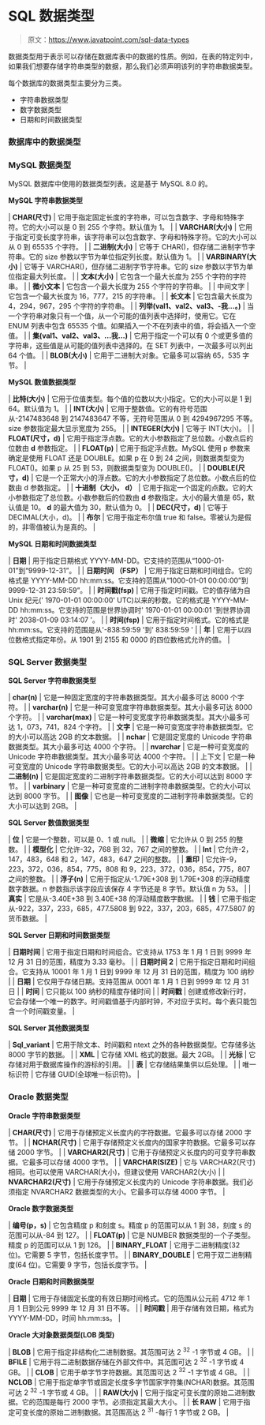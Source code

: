# SQL 数据类型

> 原文：<https://www.javatpoint.com/sql-data-types>

数据类型用于表示可以存储在数据库表中的数据的性质。例如，在表的特定列中，如果我们想要存储字符串类型的数据，那么我们必须声明该列的字符串数据类型。

每个数据库的数据类型主要分为三类。

*   字符串数据类型
*   数字数据类型
*   日期和时间数据类型

### 数据库中的数据类型

### MySQL 数据类型

MySQL 数据库中使用的数据类型列表。这是基于 MySQL 8.0 的。

**MySQL 字符串数据类型**

| **CHAR(尺寸)** | 它用于指定固定长度的字符串，可以包含数字、字母和特殊字符。它的大小可以是 0 到 255 个字符。默认值为 1。 |
| **VARCHAR(大小)** | 它用于指定可变长度字符串，该字符串可以包含数字、字母和特殊字符。它的大小可以从 0 到 65535 个字符。 |
| **二进制(大小)** | 它等于 CHAR()，但存储二进制字节字符串。它的 size 参数以字节为单位指定列长度。默认值为 1。 |
| **VARBINARY(大小)** | 它等于 VARCHAR()，但存储二进制字节字符串。它的 size 参数以字节为单位指定最大列长度。 |
| **文本(大小)** | 它包含一个最大长度为 255 个字符的字符串。 |
| **微小文本** | 它包含一个最大长度为 255 个字符的字符串。 |
| 中间文字 | 它包含一个最大长度为 16，777，215 的字符串。 |
| **长文本** | 它包含最大长度为 4，294，967，295 个字符的字符串。 |
| **列举(val1、val2、val3、-我...。)** | 当一个字符串对象只有一个值，从一个可能的值列表中选择时，使用它。它在 ENUM 列表中包含 65535 个值。如果插入一个不在列表中的值，将会插入一个空值。 |
| **集(val1、val2、val3、...我...)** | 它用于指定一个可以有 0 个或更多值的字符串，这些值是从可能的值列表中选择的。在 SET 列表中，一次最多可以列出 64 个值。 |
| **BLOB(大小)** | 它用于二进制大对象。它最多可以容纳 65，535 字节。 |

**MySQL 数值数据类型**

| **比特(大小)** | 它用于位值类型。每个值的位数以大小指定。它的大小可以是 1 到 64。默认值为 1。 |
| **INT(大小)** | 它用于整数值。它的有符号范围从-2147483648 到 2147483647 不等，无符号范围从 0 到 4294967295 不等。size 参数指定最大显示宽度为 255。 |
| **INTEGER(大小)** | 它等于 INT(大小)。 |
| **FLOAT(尺寸，d)** | 它用于指定浮点数。它的大小参数指定了总位数。小数点后的位数由 **d** 参数指定。 |
| **FLOAT(p)** | 它用于指定浮点数。MySQL 使用 p 参数来确定是使用 FLOAT 还是 DOUBLE。如果 p 在 0 到 24 之间，则数据类型变为 FLOAT()。如果 p 从 25 到 53，则数据类型变为 DOUBLE()。 |
| **DOUBLE(尺寸，d)** | 它是一个正常大小的浮点数。它的大小参数指定了总位数。小数点后的位数由 d 参数指定。 |
| **十进制（大小， d）** | 它用于指定一个固定的点数。它的大小参数指定了总位数。小数参数后的位数由 **d** 参数指定。大小的最大值是 65，默认值是 10。 **d** 的最大值为 30，默认值为 0。 |
| **DEC(尺寸，d)** | 它等于 DECIMAL(大小，d)。 |
| **布尔** | 它用于指定布尔值 true 和 false。零被认为是假的，非零值被认为是真的。 |

**MySQL 日期和时间数据类型**

| **日期** | 用于指定日期格式 YYYY-MM-DD。它支持的范围从“1000-01-01”到“9999-12-31”。 |
| **日期时间 （FSP）** | 它用于指定日期和时间组合。它的格式是 YYYY-MM-DD hh:mm:ss。它支持的范围从“1000-01-01 00:00:00”到 9999-12-31 23:59:59”。 |
| **时间戳(fsp)** | 它用于指定时间戳。它的值存储为自 Unix 纪元(' 1970-01-01 00:00:00' UTC)以来的秒数。它的格式是 YYYY-MM-DD hh:mm:ss。它支持的范围是世界协调时' 1970-01-01 00:00:01 '到世界协调时' 2038-01-09 03:14:07 '。 |
| **时间(fsp)** | 它用于指定时间格式。它的格式是 hh:mm:ss。它支持的范围是从'-838:59:59 '到' 838:59:59 ' |
| **年** | 它用于以四位数格式指定年份。从 1901 到 2155 和 0000 的四位数格式允许的值。 |

### SQL Server 数据类型

**SQL Server 字符串数据类型**

| **char(n)** | 它是一种固定宽度的字符串数据类型。其大小最多可达 8000 个字符。 |
| **varchar(n)** | 它是一种可变宽度字符串数据类型。其大小最多可达 8000 个字符。 |
| **varchar(max)** | 它是一种可变宽度字符串数据类型。其大小最多可达 1，073，741，824 个字符。 |
| **文字** | 它是一种可变宽度字符串数据类型。它的大小可以高达 2GB 的文本数据。 |
| **nchar** | 它是固定宽度的 Unicode 字符串数据类型。其大小最多可达 4000 个字符。 |
| **nvarchar** | 它是一种可变宽度的 Unicode 字符串数据类型。其大小最多可达 4000 个字符。 |
| 上下文 | 它是一种可变宽度的 Unicode 字符串数据类型。它的大小可以高达 2GB 的文本数据。 |
| **二进制(n)** | 它是固定宽度的二进制字符串数据类型。它的大小可以达到 8000 字节。 |
| **varbinary** | 它是一种可变宽度的二进制字符串数据类型。它的大小可以达到 8000 字节。 |
| **图像** | 它也是一种可变宽度的二进制字符串数据类型。它的大小可以达到 2GB。 |

**SQL Server 数值数据类型**

| **位** | 它是一个整数，可以是 0、1 或 null。 |
| **微缩** | 它允许从 0 到 255 的整数。 |
| **模型化** | 它允许-32，768 到 32，767 之间的整数。 |
| **Int** | 它允许-2，147，483，648 和 2，147，483，647 之间的整数。 |
| **重印** | 它允许-9，223，372，036，854，775，808 和 9，223，372，036，854，775，807 之间的整数。 |
| **浮子(n)** | 它用于指定从-1.79E+308 到 1.79E+308 的浮动精度数字数据。n 参数指示该字段应该保存 4 字节还是 8 字节。默认值 n 为 53。 |
| **真实** | 它是从-3.40E+38 到 3.40E+38 的浮动精度数字数据。 |
| **钱** | 它用于指定从-922，337，233，685，477.5808 到 922，337，203，685，477.5807 的货币数据。 |

**SQL Server 日期和时间数据类型**

| **日期时间** | 它用于指定日期和时间组合。它支持从 1753 年 1 月 1 日到 9999 年 12 月 31 日的范围，精度为 3.33 毫秒。 |
| **日期时间 2** | 它用于指定日期和时间组合。它支持从 10001 年 1 月 1 日到 9999 年 12 月 31 日的范围，精度为 100 纳秒 |
| **日期** | 它仅用于存储日期。支持范围从 0001 年 1 月 1 日到 9999 年 12 月 31 日 |
| **时间** | 它只能以 100 纳秒的精度存储时间 |
| **时间戳** | 创建或修改新行时，它会存储一个唯一的数字。时间戳值基于内部时钟，不对应于实时。每个表只能包含一个时间戳变量。 |

**SQL Server 其他数据类型**

| **Sql_variant** | 它用于除文本、时间戳和 ntext 之外的各种数据类型。它存储多达 8000 字节的数据。 |
| **XML** | 它存储 XML 格式的数据。最大 2GB。 |
| **光标** | 它存储对用于数据库操作的游标的引用。 |
| **表** | 它存储结果集供以后处理。 |
| 唯一标识符 | 它存储 GUID(全球唯一标识符)。 |

### Oracle 数据类型

**Oracle 字符串数据类型**

| **CHAR(尺寸)** | 它用于存储预定义长度内的字符数据。它最多可以存储 2000 字节。 |
| **NCHAR(尺寸)** | 它用于存储预定义长度内的国家字符数据。它最多可以存储 2000 字节。 |
| **VARCHAR2(尺寸)** | 它用于存储预定义长度内的可变字符串数据。它最多可以存储 4000 字节。 |
| **VARCHAR(SIZE)** | 它与 VARCHAR2(尺寸)相同。也可以使用 VARCHAR(大小)，但建议使用 VARCHAR2(大小) |
| **NVARCHAR2(尺寸)** | 它用于存储预定义长度内的 Unicode 字符串数据。我们必须指定 NVARCHAR2 数据类型的大小。它最多可以存储 4000 字节。 |

**Oracle 数字数据类型**

| **编号(p，s)** | 它包含精度 p 和刻度 s。精度 p 的范围可以从 1 到 38，刻度 s 的范围可以从-84 到 127。 |
| **FLOAT(p)** | 它是 NUMBER 数据类型的一个子类型。精度 p 的范围可以从 1 到 126。 |
| **BINARY_FLOAT** | 它用于二进制精度(32 位)。它需要 5 字节，包括长度字节。 |
| **BINARY_DOUBLE** | 它用于双二进制精度(64 位)。它需要 9 字节，包括长度字节。 |

**Oracle 日期和时间数据类型**

| **日期** | 它用于存储固定长度的有效日期时间格式。它的范围从公元前 4712 年 1 月 1 日到公元 9999 年 12 月 31 日不等。 |
| **时间戳** | 用于存储有效日期，格式为 YYYY-MM-DD，时间 hh:mm:ss。 |

**Oracle 大对象数据类型(LOB 类型)**

| **BLOB** | 它用于指定非结构化二进制数据。其范围可达 2 <sup>32</sup> -1 字节或 4 GB。 |
| **BFILE** | 它用于将二进制数据存储在外部文件中。其范围可达 2 <sup>32</sup> -1 字节或 4 GB。 |
| **CLOB** | 它用于单字节字符数据。其范围可达 2 <sup>32</sup> -1 字节或 4 GB。 |
| **NCLOB** | 它用于指定单字节或固定长度多字节国家字符集(NCHAR)数据。其范围可达 2 <sup>32</sup> -1 字节或 4 GB。 |
| **RAW(大小)** | 它用于指定可变长度的原始二进制数据。它的范围是每行 2000 字节。必须指定其最大大小。 |
| **长 RAW** | 它用于指定可变长度的原始二进制数据。其范围高达 2 <sup>31</sup> -每行 1 字节或 2 GB。 |